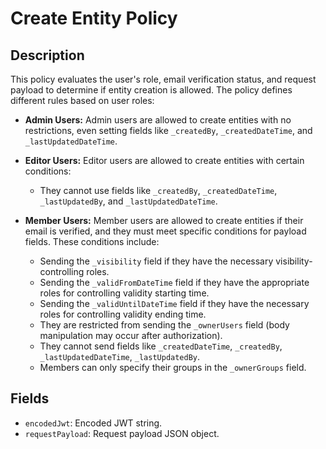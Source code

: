 # Create Entity Policy

## Description

This policy evaluates the user's role, email verification status, and request payload to determine if entity creation is allowed. The policy defines different rules based on user roles:

- **Admin Users:** Admin users are allowed to create entities with no restrictions, even setting fields like `_createdBy`, `_createdDateTime`, and `_lastUpdatedDateTime`.

- **Editor Users:** Editor users are allowed to create entities with certain conditions:
    - They cannot use fields like `_createdBy`, `_createdDateTime`, `_lastUpdatedBy`, and `_lastUpdatedDateTime`.

- **Member Users:** Member users are allowed to create entities if their email is verified, and they must meet specific conditions for payload fields. These conditions include:
    - Sending the `_visibility` field if they have the necessary visibility-controlling roles.
    - Sending the `_validFromDateTime` field if they have the appropriate roles for controlling validity starting time.
    - Sending the `_validUntilDateTime` field if they have the necessary roles for controlling validity ending time.
    - They are restricted from sending the `_ownerUsers` field (body manipulation may occur after authorization).
    - They cannot send fields like `_createdDateTime`, `_createdBy`, `_lastUpdatedDateTime`, `_lastUpdatedBy`.
    - Members can only specify their groups in the `_ownerGroups` field.

## Fields

- `encodedJwt`: Encoded JWT string.
- `requestPayload`: Request payload JSON object.
